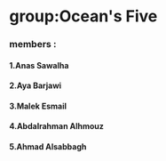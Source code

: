  # group:Ocean's Five

### members  :
#### 1.Anas Sawalha

#### 2.Aya Barjawi

#### 3.Malek Esmail

#### 4.Abdalrahman Alhmouz

#### 5.Ahmad Alsabbagh
